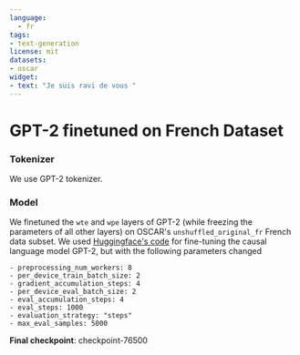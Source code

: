 ```yaml
---
language: 
  - fr
tags:
- text-generation
license: mit
datasets:
- oscar
widget:
- text: "Je suis ravi de vous "
---
```


# GPT-2 finetuned on French Dataset

### Tokenizer
We use GPT-2 tokenizer.

### Model
We finetuned the `wte` and `wpe` layers of GPT-2 (while freezing the parameters of all other layers) on OSCAR's `unshuffled_original_fr` French data subset. We used [Huggingface's code](https://github.com/huggingface/transformers/blob/master/examples/pytorch/language-modeling/run_clm.py) for fine-tuning the causal language model GPT-2, but with the following parameters changed
```
- preprocessing_num_workers: 8
- per_device_train_batch_size: 2
- gradient_accumulation_steps: 4
- per_device_eval_batch_size: 2
- eval_accumulation_steps: 4
- eval_steps: 1000 
- evaluation_strategy: "steps"
- max_eval_samples: 5000
```

**Final checkpoint**: checkpoint-76500